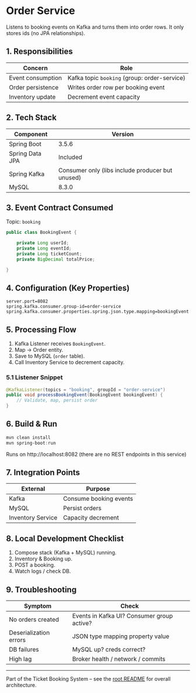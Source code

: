 # Order Service

Listens to booking events on Kafka and turns them into order rows. It only stores ids (no JPA relationships).

## 1. Responsibilities
| Concern | Role |
|---------|-----|
| Event consumption | Kafka topic `booking` (group: order-service) |
| Order persistence | Writes order row per booking event |
| Inventory update | Decrement event capacity |

## 2. Tech Stack
| Component | Version |
|-----------|---------|
| Spring Boot | 3.5.6 |
| Spring Data JPA | Included |
| Spring Kafka | Consumer only (libs include producer but unused) |
| MySQL | 8.3.0 |

## 3. Event Contract Consumed
Topic: `booking`
```java
public class BookingEvent {

    private Long userId;
    private Long eventId;
    private Long ticketCount;
    private BigDecimal totalPrice;

}
```

## 4. Configuration (Key Properties)
```properties
server.port=8082
spring.kafka.consumer.group-id=order-service
spring.kafka.consumer.properties.spring.json.type.mapping=bookingEvent:com.sathwikhbhat.bookingservice.event.BookingEvent
```

## 5. Processing Flow
1. Kafka Listener receives `BookingEvent`.
2. Map -> Order entity.
3. Save to MySQL (`order` table).
4. Call Inventory Service to decrement capacity.

### 5.1 Listener Snippet
```java
@KafkaListener(topics = "booking", groupId = "order-service")
public void processBookingEvent(BookingEvent bookingEvent) {
    // Validate, map, persist order
}
```

## 6. Build & Run
```powershell
mvn clean install
mvn spring-boot:run
```
Runs on http://localhost:8082 (there are no REST endpoints in this service)

## 7. Integration Points
| External | Purpose |
|----------|---------|
| Kafka | Consume booking events |
| MySQL | Persist orders |
| Inventory Service | Capacity decrement |


## 8. Local Development Checklist
1. Compose stack (Kafka + MySQL) running.
2. Inventory & Booking up.
3. POST a booking.
4. Watch logs / check DB.

## 9. Troubleshooting
| Symptom | Check |
|---------|-------|
| No orders created | Events in Kafka UI? Consumer group active? |
| Deserialization errors | JSON type mapping property value |
| DB failures | MySQL up? creds correct? |
| High lag | Broker health / network / commits |

---
Part of the Ticket Booking System – see the [root README](../README.md) for overall architecture.